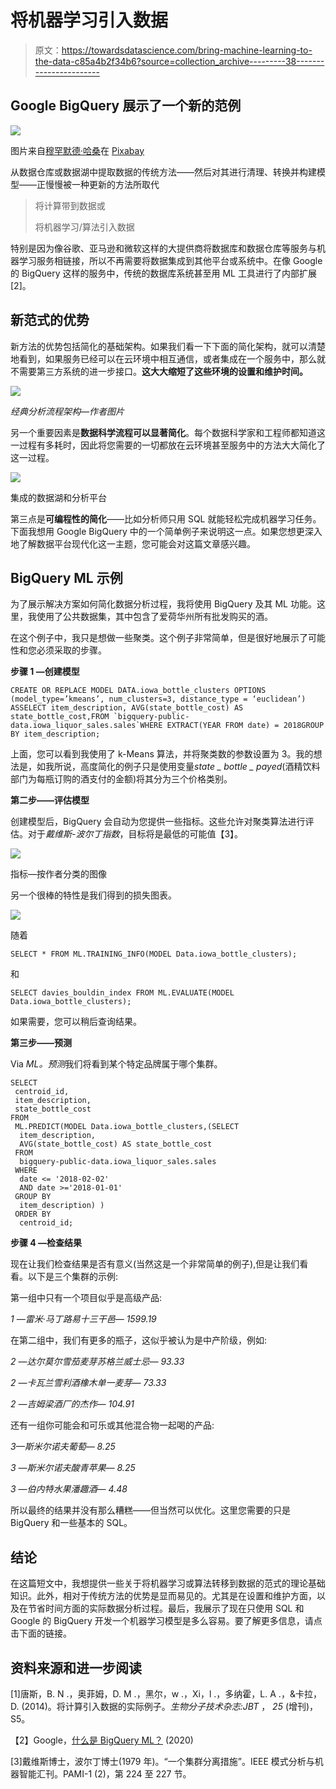 # 将机器学习引入数据

> 原文：<https://towardsdatascience.com/bring-machine-learning-to-the-data-c85a4b2f34b6?source=collection_archive---------38----------------------->

## Google BigQuery 展示了一个新的范例

![](img/602f4894159252c383313ce7b871e695.png)

图片来自[穆罕默德·哈桑](https://pixabay.com/de/vectors/machine-learning-informationen-5720531/)在 [Pixabay](https://pixabay.com/de/?utm_source=link-attribution&utm_medium=referral&utm_campaign=image&utm_content=5720531)

从数据仓库或数据湖中提取数据的传统方法——然后对其进行清理、转换并构建模型——正慢慢被一种更新的方法所取代

> 将计算带到数据或
> 
> 将机器学习/算法引入数据

特别是因为像谷歌、亚马逊和微软这样的大提供商将数据库和数据仓库等服务与机器学习服务相链接，所以不再需要将数据集成到其他平台或系统中。在像 Google 的 BigQuery 这样的服务中，传统的数据库系统甚至用 ML 工具进行了内部扩展[2]。

## 新范式的优势

新方法的优势包括简化的基础架构。如果我们看一下下面的简化架构，就可以清楚地看到，如果服务已经可以在云环境中相互通信，或者集成在一个服务中，那么就不需要第三方系统的进一步接口。**这大大缩短了这些环境的设置和维护时间。**

![](img/9491b0166dfd4252ba785342b65bea24.png)

*经典分析流程架构—作者图片*

另一个重要因素是**数据科学流程可以显著简化**。每个数据科学家和工程师都知道这一过程有多耗时，因此将您需要的一切都放在云环境甚至服务中的方法大大简化了这一过程。

![](img/8c1dbe756db79bb045d3b320e5732c68.png)

集成的数据湖和分析平台

第三点是**可编程性的简化**——比如分析师只用 SQL 就能轻松完成机器学习任务。下面我想用 Google BigQuery 中的一个简单例子来说明这一点。如果您想更深入地了解数据平台现代化这一主题，您可能会对这篇文章感兴趣。

## BigQuery ML 示例

为了展示解决方案如何简化数据分析过程，我将使用 BigQuery 及其 ML 功能。这里，我使用了公共数据集，其中包含了爱荷华州所有批发购买的酒。

在这个例子中，我只是想做一些聚类。这个例子非常简单，但是很好地展示了可能性和您必须采取的步骤。

**步骤 1 —创建模型**

```
CREATE OR REPLACE MODEL DATA.iowa_bottle_clusters OPTIONS (model_type=’kmeans’, num_clusters=3, distance_type = ‘euclidean’) ASSELECT item_description, AVG(state_bottle_cost) AS state_bottle_cost,FROM `bigquery-public-data.iowa_liquor_sales.sales`WHERE EXTRACT(YEAR FROM date) = 2018GROUP BY item_description;
```

上面，您可以看到我使用了 k-Means 算法，并将聚类数的参数设置为 3。我的想法是，如我所说，高度简化的例子只是使用变量*state _ bottle _ payed*(酒精饮料部门为每瓶订购的酒支付的金额)将其分为三个价格类别。

**第二步——评估模型**

创建模型后，BigQuery 会自动为您提供一些指标。这些允许对聚类算法进行评估。对于*戴维斯-波尔丁指数*，目标将是最低的可能值【3】。

![](img/d2061bb9056fd88db4c35e9e9b9776a3.png)

指标—按作者分类的图像

另一个很棒的特性是我们得到的损失图表。

![](img/adab81fa50d30c235e443021de6e097a.png)

随着

```
SELECT * FROM ML.TRAINING_INFO(MODEL Data.iowa_bottle_clusters);
```

和

```
SELECT davies_bouldin_index FROM ML.EVALUATE(MODEL Data.iowa_bottle_clusters);
```

如果需要，您可以稍后查询结果。

**第三步——预测**

Via *ML。预测*我们将看到某个特定品牌属于哪个集群。

```
SELECT
 centroid_id,
 item_description,
 state_bottle_cost
FROM
 ML.PREDICT(MODEL Data.iowa_bottle_clusters,(SELECT
  item_description,
  AVG(state_bottle_cost) AS state_bottle_cost
 FROM
  bigquery-public-data.iowa_liquor_sales.sales
 WHERE
  date <= '2018-02-02'
  AND date >='2018-01-01'
 GROUP BY
  item_description) )
 ORDER BY
  centroid_id;
```

**步骤 4 —检查结果**

现在让我们检查结果是否有意义(当然这是一个非常简单的例子),但是让我们看看。以下是三个集群的示例:

第一组中只有一个项目似乎是高级产品:

*1 —雷米·马丁路易十三干邑— 1599.19*

在第二组中，我们有更多的瓶子，这似乎被认为是中产阶级，例如:

*2 —达尔莫尔雪茄麦芽苏格兰威士忌— 93.33*

*2 —卡瓦兰雪利酒橡木单一麦芽— 73.33*

*2 —吉姆梁酒厂的杰作— 104.91*

还有一组你可能会和可乐或其他混合物一起喝的产品:

*3—斯米尔诺夫葡萄— 8.25*

*3 —斯米尔诺夫酸青苹果— 8.25*

*3 —伯内特水果潘趣酒— 4.48*

所以最终的结果并没有那么糟糕——但当然可以优化。这里您需要的只是 BigQuery 和一些基本的 SQL。

## 结论

在这篇短文中，我想提供一些关于将机器学习或算法转移到数据的范式的理论基础知识。此外，相对于传统方法的优势是显而易见的。尤其是在设置和维护方面，以及在节省时间方面的实际数据分析过程。最后，我展示了现在只使用 SQL 和 Google 的 BigQuery 开发一个机器学习模型是多么容易。要了解更多信息，请点击下面的链接。

## 资料来源和进一步阅读

[1]唐斯，B. N .，奥菲姆，D. M .，黑尔，w .，Xi，l .，多纳霍，L. A .，&卡拉，D. (2014)。将计算引入数据的实际例子。*生物分子技术杂志:JBT* ， *25* (增刊)，S5。

【2】Google，[什么是 BigQuery ML？](https://cloud.google.com/bigquery-ml/docs/introduction?hl=en) (2020)

[3]戴维斯博士，波尔丁博士(1979 年)。“一个集群分离措施”。IEEE 模式分析与机器智能汇刊。PAMI-1 (2)，第 224 至 227 节。